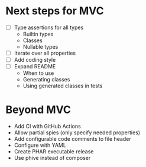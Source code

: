 # Next steps for MVC

- [ ] Type assertions for all types
  	- Builtin types
  	- Classes
 	- Nullable types
- [ ] Iterate over all properties
- [ ] Add coding style
- [ ] Expand README
   - When to use
   - Generating classes
   - Using generated classes in tests

# Beyond MVC
- Add CI with GitHub Actions
- Allow partial spies (only specify needed properties)
- Add configurable code comments to file header
- Configure with YAML
- Create PHAR executable release
- Use phive instead of composer

